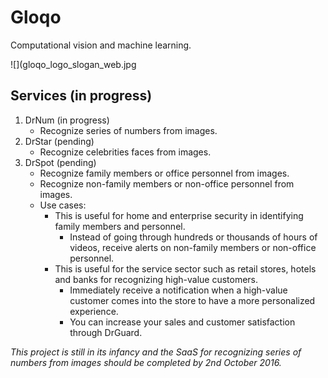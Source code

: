 # Gloqo
Computational vision and machine learning.

![](gloqo_logo_slogan_web.jpg

## Services (in progress)
1. DrNum (in progress)
	- Recognize series of numbers from images.
2. DrStar (pending)
	- Recognize celebrities faces from images.
3. DrSpot (pending)
	- Recognize family members or office personnel from images.
	- Recognize non-family members or non-office personnel from images.
	- Use cases:
		- This is useful for home and enterprise security in identifying family members and personnel.
			- Instead of going through hundreds or thousands of hours of videos, receive alerts on non-family members or non-office personnel.
		- This is useful for the service sector such as retail stores, hotels and banks for recognizing high-value customers.
			- Immediately receive a notification when a high-value customer comes into the store to have a more personalized experience.
			- You can increase your sales and customer satisfaction through DrGuard.

_This project is still in its infancy and the SaaS for recognizing series of numbers from images should be completed by 2nd October 2016._ 
